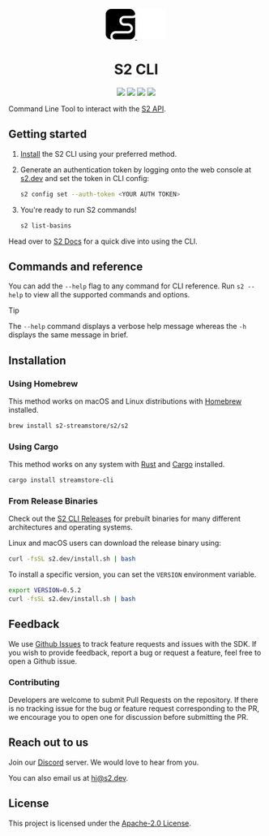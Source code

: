 <div align="center">
  <p>
    <!-- Light mode logo -->
    <a href="https://s2.dev#gh-light-mode-only">
      <img src="./assets/s2-black.png" height="60">
    </a>
    <!-- Dark mode logo -->
    <a href="https://s2.dev#gh-dark-mode-only">
      <img src="./assets/s2-white.png" height="60">
    </a>
  </p>

  <h1>S2 CLI</h1>

  <p>
    <!-- Crates.io -->
    <a href="https://crates.io/crates/streamstore-cli"><img src="https://img.shields.io/crates/v/streamstore-cli.svg" /></a>
    <!-- Github Actions (CI) -->
    <a href="https://github.com/s2-streamstore/s2-cli/actions?query=branch%3Amain++"><img src="https://github.com/s2-streamstore/s2-cli/actions/workflows/ci.yml/badge.svg" /></a>
    <!-- Discord (chat) -->
    <a href="https://discord.gg/vTCs7kMkAf"><img src="https://img.shields.io/discord/1209937852528599092?logo=discord" /></a>
    <!-- LICENSE -->
    <a href="./LICENSE"><img src="https://img.shields.io/github/license/s2-streamstore/s2-cli" /></a>
  </p>
</div>

Command Line Tool to interact with the
[S2 API](https://s2.dev/docs/interface/grpc-api).

## Getting started

1. [Install](#installation) the S2 CLI using your preferred method.

1. Generate an authentication token by logging onto the web console at
   [s2.dev](https://s2.dev/dashboard) and set the token in CLI config:
   ```bash
   s2 config set --auth-token <YOUR AUTH TOKEN>
   ```

1. You're ready to run S2 commands!
   ```bash
   s2 list-basins
   ```

Head over to [S2 Docs](https://s2.dev/docs/quickstart) for a quick dive into
using the CLI.

## Commands and reference

You can add the `--help` flag to any command for CLI reference. Run `s2 --help`
to view all the supported commands and options.

> [!TIP]
> The `--help` command displays a verbose help message whereas the `-h` displays
> the same message in brief.

## Installation

### Using Homebrew

This method works on macOS and Linux distributions with
[Homebrew](https://brew.sh) installed.

```bash
brew install s2-streamstore/s2/s2
```

### Using Cargo

This method works on any system with [Rust](https://www.rust-lang.org/)
and [Cargo](https://doc.rust-lang.org/cargo/) installed.

```bash
cargo install streamstore-cli
```

### From Release Binaries

Check out the [S2 CLI Releases](https://github.com/s2-streamstore/s2-cli/releases)
for prebuilt binaries for many different architectures and operating systems.

Linux and macOS users can download the release binary using:

```bash
curl -fsSL s2.dev/install.sh | bash
```

To install a specific version, you can set the `VERSION` environment variable.

```bash
export VERSION=0.5.2
curl -fsSL s2.dev/install.sh | bash
```

## Feedback

We use [Github Issues](https://github.com/s2-streamstore/s2-cli/issues) to
track feature requests and issues with the SDK. If you wish to provide feedback,
report a bug or request a feature, feel free to open a Github issue.

### Contributing

Developers are welcome to submit Pull Requests on the repository. If there is
no tracking issue for the bug or feature request corresponding to the PR, we
encourage you to open one for discussion before submitting the PR.

## Reach out to us

Join our [Discord](https://discord.gg/vTCs7kMkAf) server. We would love to hear
from you.

You can also email us at [hi@s2.dev](mailto:hi@s2.dev).

## License

This project is licensed under the [Apache-2.0 License](./LICENSE).
